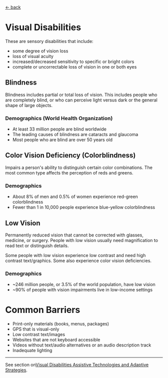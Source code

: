 [&larr; back](../index.md)

# Visual Disabilities

These are sensory disabilities that include: 
* some degree of vision loss
* loss of visual acuity
* increased/decreased sensitivity to specific or bright colors
* complete or uncorrectable loss of vision in one or both eyes

## Blindness
Blindness includes partial or total loss of vision. This includes people who are completely blind, or who can perceive light versus dark or the general shape of large objects.

### Demographics (World Health Organization)
* At least 33 million people are blind worldwide
* The leading causes of blindness are cataracts and glaucoma
* Most people who are blind are over 50 years old

## Color Vision Deficiency (Colorblindness)
Impairs a person's ability to distinguish certain color combinations. The most common type affects the perception of reds and greens.

### Demographics
* About 8% of men and 0.5% of women experience red-green colorblindness
* Fewer than 1 in 10,000 people experience blue-yellow colorblindness

## Low Vision
Permanently reduced vision that cannot be corrected with glasses, medicine, or surgery. People with low vision usually need magnification to read text or distinguish details.

Some people with low vision experience low contrast and need high contrast text/graphics. Some also experience color vision deficiencies. 

### Demographics
* ~246 million people, or 3.5% of the world population, have low vision
* ~90% of people with vision impairments live in low-income settings

# Common Barriers
* Print-only materials (books, menus, packages)
* GPS that is visual-only
* Low contrast text/images
* Websites that are not keyboard accessible
* Videos without text/audio alternatives or an audio description track
* Inadequate lighting

---

See section on[Visual Disabilities Assistive Technologies and Adaptive Strategies](/1-disabilities-challenges-and-assistive-technologies/c-assistive-technologies-and-adaptive-strategies/visual-disabilities.md).